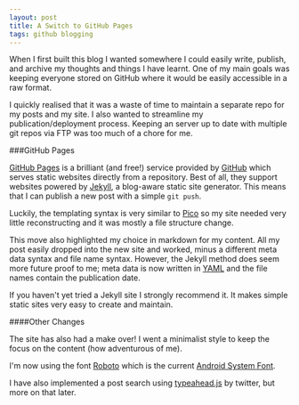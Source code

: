 ```yaml
---
layout: post
title: A Switch to GitHub Pages
tags: github blogging
---
```


When I first built this blog I wanted somewhere I could easily write, publish, and archive my thoughts and things I have learnt. One of my main goals was keeping everyone stored on GitHub where it would be easily accessible in a raw format.

I quickly realised that it was a waste of time to maintain a separate repo for my posts and my site. I also wanted to streamline my publication/deployment process. Keeping an server up to date with multiple git repos via FTP was too much of a chore for me.

###GitHub Pages

[GitHub Pages](http://pages.github.com/) is a brilliant (and free!) service provided by [GitHub](https://github.com/) which serves static websites directly from a repository. Best of all, they support websites powered by [Jekyll](http://jekyllrb.com/), a blog-aware static site generator. This means that I can publish a new post with a simple `git push`.

Luckily, the templating syntax is very similar to [Pico](http://pico.dev7studios.com/) so my site needed very little reconstructing and it was mostly a file structure change.

This move also highlighted my choice in markdown for my content. All my post easily dropped into the new site and worked, minus a different meta data syntax and file name syntax. However, the Jekyll method does seem more future proof to me; meta data is now written in [YAML](http://yaml.org/) and the file names contain the publication date.

If you haven't yet tried a Jekyll site I strongly recommend it. It makes simple static sites very easy to create and maintain.

####Other Changes

The site has also had a make over! I went a minimalist style to keep the focus on the content (how adventurous of me).

I'm now using the font [Roboto](http://www.google.com/fonts/specimen/Roboto) which is the current [Android System Font](http://developer.android.com/design/style/typography.html).

I have also implemented a post search using [typeahead.js](http://twitter.github.io/typeahead.js/) by twitter, but more on that later.
